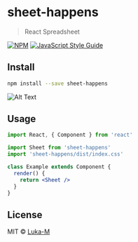 # sheet-happens

> React Spreadsheet

[![NPM](https://img.shields.io/npm/v/sheet-happens.svg)](https://www.npmjs.com/package/sheet-happens) [![JavaScript Style Guide](https://img.shields.io/badge/code_style-standard-brightgreen.svg)](https://standardjs.com)

## Install

```bash
npm install --save sheet-happens
```

![Alt Text](https://media.giphy.com/media/in6mnJNYjGKpq/source.gif)

## Usage

```jsx
import React, { Component } from 'react'

import Sheet from 'sheet-happens'
import 'sheet-happens/dist/index.css'

class Example extends Component {
  render() {
    return <Sheet />
  }
}
```



## License

MIT © [Luka-M](https://github.com/Luka-M)
